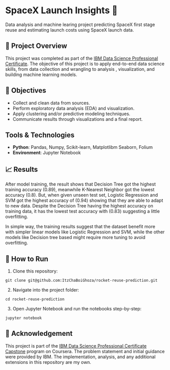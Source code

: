 # SpaceX Launch Insights 🚀

Data analysis and machine learing project predicting SpaceX first stage reuse and estimating launch costs using SpaceX launch data.

## 📌 Project Overview
This project was completed as part of the [IBM Data Science Professional Certificate](https://www.coursera.org/professional-certificates/ibm-data-science). The objective of this project is to apply end-to-end data science skills, from data collection and wrangling to analysis , visualization, and building machine learning models.

## 🎯 Objectives
- Collect and clean data from sources.
- Perform exploratory data analysis (EDA) and visualization.
- Apply clustering and/or predictive modeling techniques.
- Communicate results through visualizations and a final report.

## Tools & Technologies
- **Python**: Pandas, Numpy, Scikit-learn, Matplotlibm Seaborn, Folium
- **Environment**: Jupyter Notebook

## 📈 Results
After model training, the result shows that Decision Tree got the highest training accuracy (0.89), meanwhile K-Nearest Neighbor got the lowest accuracy (0.8). But, when given unseen test set, Logistic Regression and SVM got the highest accuracy of (0.94) showing that they are able to adapt to new data. Despite the Decision Tree having the highest accuracy on training data, it has the lowest test accuracy with (0.83) suggesting a little overfitting.

In simple way, the training results suggest that the dataset benefit more with simpler linear models like Logistic Regression and SVM, while the other models like Decision tree based might require more tuning to avoid overfitting.

## 🏃 How to Run
1. Clone this repository:
```
git clone git@github.com:ItzChaBoiGhoza/rocket-reuse-prediction.git
```
2. Navigate into the project folder:
```
cd rocket-reuse-prediction
```
3. Open Jupyter Notebook and run the notebooks step-by-step:
```
jupyter notebook
```

## 🙏 Acknowledgement
This project is part of the [IBM Data Science Professional Certificate Capstone](https://www.coursera.org/learn/applied-data-science-capstone?specialization=ibm-data-science) program on Coursera. The problem statement and initial guidance were provided by IBM. The implementation, analysis, and any additional extensions in this repository are my own. 
